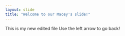 ```yaml
---
layout: slide
title: "Welcome to our Macey's slide!"
---
```

This is my new edited file
Use the left arrow to go back!
